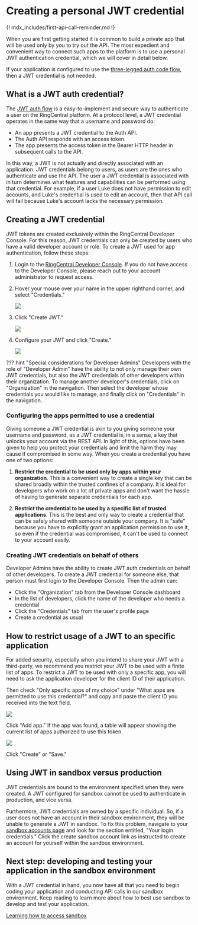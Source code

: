 # Creating a personal JWT credential

{! mdx_includes/first-api-call-reminder.md !}

When you are first getting started it is common to build a private app that will be used only by you to try out the API. The most expedient and convenient way to connect such apps to the platform is to use a personal JWT authentication credential, which we will cover in detail below. 

If your application is configured to use the [three-legged auth code flow](../../authentication/auth-code-flow/), then a JWT credential is not needed.

## What is a JWT auth credential?

The [JWT auth flow](../../authentication/jwt-flow/) is a easy-to-implement and secure way to authenticate a user on the RingCentral platform. At a protocol level, a JWT credential operates in the same way that a username and password do:

* An app presents a JWT credential to the Auth API.
* The Auth API responds with an access token.
* The app presents the access token in the Bearer HTTP header in subsequent calls to the API. 

In this way, a JWT is not actually and directly associated with an application. JWT credentials belong to users, as users are the ones who authenticate and use the API. The user a JWT credential is associated with in turn determines what features and capabilities can be performed using that credential. For example, if a user Luke does not have permission to edit accounts, and Luke's credential is used to edit an account, then that API call will fail because Luke's account lacks the necessary permission. 

## Creating a JWT credential

JWT tokens are created exclusively within the RingCentral Developer Console. For this reason, JWT credentials can only be created by users who have a valid developer account or role. To create a JWT used for app authentication, follow these steps:

1. Login to the [RingCentral Developer Console](https://developers.ringcentral.com/my-account.html). If you do not have access to the Developer Console, please reach out to your account administrator to request access. 

2. Hover your mouse over your name in the upper righthand corner, and select "Credentials."

    <img src="../../authentication/jwt-credentials-menu.png" class="img-fluid" style="max-width:300px">

3. Click "Create JWT."

    <img src="../../authentication/jwt-auth-list.png" class="img-fluid" style="max-width:600px">

4. Configure your JWT and click "Create." 

    <img src="../../authentication/jwt-auth-create.png" class="img-fluid" style="max-width:500px">

??? hint "Special considerations for Developer Admins"
    Developers with the role of "Developer Admin" have the ability to not only manage their own JWT credentials, but also the JWT credentials of other developers within their organization. 
	To manage another developer's credentials, click on "Organization" in the navigation. Then select the developer whose credentials you would like to manage, and finally click on "Credentials" in the navigation. 

### Configuring the apps permitted to use a credential

Giving someone a JWT credential is akin to you giving someone your username and password, as a JWT credential is, in a sense, a key that unlocks your account via the REST API. In light of this, options have been given to help you protect your credentials and limit the harm they may cause if compromised in some way. When you create a credential you have one of two options:

1. **Restrict the credential to be used only by apps within your organization**. This is a convenient way to create a single key that can be shared broadly within the trusted confines of a company. It is ideal for developers who work on a lot of private apps and don't want the hassle of having to generate separate credentials for each app. 

2. **Restrict the credential to be used by a specific list of trusted applications**. This is the best and only way to create a credential that can be safely shared with someone outside your company. It is "safe" because you have to explicitly grant an application permission to use it, so even if the credential was compromised, it can't be used to connect to your account easily. 

### Creating JWT credentials on behalf of others

Developer Admins have the ability to create JWT auth credentials on behalf of other developers. To create a JWT credential for someone else, that person must first login to the Developer Console. Then the admin can:

* Click the "Organization" tab from the Developer Console dashboard
* In the list of developers, click the name of the developer who needs a credential
* Click the "Credentials" tab from the user's profile page
* Create a credential as usual

## How to restrict usage of a JWT to an specific application

For added security, especially when you intend to share your JWT with a third-party, we recommend you restrict your JWT to be used with a finite list of apps. To restrict a JWT to be used with only a specific app, you will need to ask the application developer for the client ID of their application. 

Then check "Only specific apps of my choice" under "What apps are permitted to use this credential?" and copy and paste the client ID you received into the text field. 

<img src="../../authentication/jwt-auth-clientid.png" class="img-fluid" style="max-width:500px">

Click "Add app." If the app was found, a table will appear showing the current list of apps authorized to use this token. 

<img src="../../authentication/jwt-auth-app-access.png" class="img-fluid" style="max-width:500px">

Click "Create" or "Save."

## Using JWT in sandbox versus production

JWT credentials are bound to the environment specified when they were created. A JWT configured for sandbox cannot be used to authenticate in production, and vice versa. 

Furthermore, JWT credentials are owned by a specific individual. So, if a user does not have an account in their sandbox environment, they will be unable to generate a JWT in sandbox. To fix this problem, navigate to your [sandbox accounts page](https://developers.ringcentral.com/console/sandbox) and look for the section entitled, "Your login credentials." Click the create sandbox account link as instructed to create an account for yourself within the sandbox environment.

## Next step: developing and testing your application in the sandbox environment

With a JWT credential in hand, you now have all that you need to begin coding your application and conducting API calls in our sandbox environment. Keep reading to learn more about how to best use sandbox to develop and test your application. 

<a class="btn btn-lg btn-primary" href="../using-sandbox/">Learning how to access sandbox</a>

